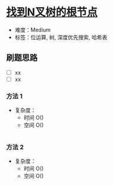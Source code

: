 # [找到N叉树的根节点](https://leetcode-cn.com/problems/find-root-of-n-ary-tree/)

- 难度：Medium
- 标签：位运算, 树, 深度优先搜索, 哈希表

## 刷题思路

- [ ] xx
- [ ] xx

### 方法 1

- 复杂度：
    - 时间 O()
    - 空间 O()

``` js

```

### 方法 2

- 复杂度：
    - 时间 O()
    - 空间 O()

``` js

```

